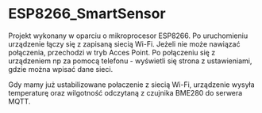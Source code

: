 # ESP8266_SmartSensor
Projekt wykonany w oparciu o mikroprocesor ESP8266.
Po uruchomieniu urządzenie łączy się z zapisaną siecią Wi-Fi.
Jeżeli nie może nawiązać połączenia, przechodzi w tryb Acces Point.
Po połączeniu się z urządzeniem np za pomocą telefonu - wyświetli się strona z ustawieniami, gdzie można wpisać dane sieci.

Gdy mamy już ustabilizowane połaczenie z siecią Wi-Fi, urządzenie wysyła temperaturę oraz wilgotność odczytaną z czujnika BME280 do serwera MQTT.

